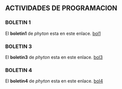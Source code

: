 ## ACTIVIDADES DE PROGRAMACION
### BOLETIN 1
El **boletin1** de _phyton_ esta en este enlace. [bol1]

[bol1]: https://github.com/francisco1112/PrimerasActividadesPython/blob/master/BOLETIN1/phyton.py

### BOLETIN 3
El **boletin3** de _phyton_ esta en este enlace. [bol3]

[bol3]: https://github.com/francisco1112/PrimerasActividadesPython/blob/master/BOLETIN3/Boletin3.py

### BOLETIN 4
El **boletin4** de _phyton_ esta en este enlace. [bol4]

[bol4]:https://github.com/francisco1112/PrimerasActividadesPython/tree/master/BOLETIN4

